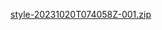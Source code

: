 [style-20231020T074058Z-001.zip](https://github.com/Rubble2004/demoekzamen/files/13051514/style-20231020T074058Z-001.zip)
